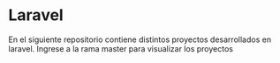 # Laravel
En el siguiente repositorio contiene distintos proyectos desarrollados en laravel.
Ingrese a la rama master para visualizar los proyectos
